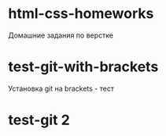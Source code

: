 # html-css-homeworks
Домашние задания по верстке

# test-git-with-brackets
Установка git на brackets - тест

# test-git 2
